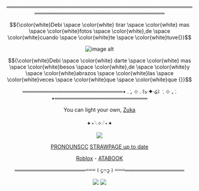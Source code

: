 

<div align="center">


═════════════════════════════════════════════════════════════════════════════════════

$${\color{white}Debi \space \color{white} tirar \space \color{white} mas  \space \color{white}fotos  \space \color{white},de  \space \color{white}cuando  \space \color{white}te \space \color{white}tuve{}}$$


![image alt](https://pbs.twimg.com/media/Gxsu9NtW8AEt7d3?format=jpg&name=large)
<div align="center">

$${\color{white}Debi  \space \color{white} darte  \space \color{white} mas  \space \color{white}besos   \space \color{white},de  \space \color{white}y   \space \color{white}abrazos  \space \color{white}las \space \color{white}veces   \space \color{white}que \space \color{white}que {}}$$

═══════════════════════════• . ݁₊ ⊹ . ݁꒰ঌ·✦·໒꒱ ݁ . ⊹ ₊ ݁. •═════════════════════════

You can light your own, [Zuka](https://github.com/sspacedoutz)

<div align="center">

✦⋆𓆩✧𓆪⋆✦

![](https://komarev.com/ghpvc/?username=dummyinbed&label=VoidStars&color=grey&style=flat)

[PRONOUNSCC](https://pronouns.cc/@AngelWithoutwings) [STRAWPAGE up to date](https://2rings1pistol.straw.page/)

<div align="center">


<div align="center">

[Roblox](https://www.roblox.com/users/1022725107/profile) - [ATABOOK](https://dummysblood.atabook.org/)
<div align="center">
<div align="center">
  
═══════════════════⏔⏔⏔ ꒰ ᧔ෆ᧓ ꒱ ⏔⏔⏔════════════════

<div align="center">

![](https://media.discordapp.net/attachments/1028737434252488756/1428507029672034426/image.png?ex=68f2c058&is=68f16ed8&hm=70131f84a24cf451be7d2d861025d3c6d2c3ee6cb068f54fe587a410ea31e87a&=&format=webp&quality=lossless&width=956&height=612)
![](https://media.discordapp.net/attachments/1028737434252488756/1428507027243532378/image.png?ex=68f2c057&is=68f16ed7&hm=7068503f8de8208e1b46120886361778ab401845c5e289f366f1edec1af04ae9&=&format=webp&quality=lossless&width=769&height=794)
